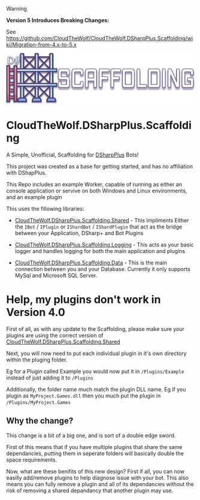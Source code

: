 > [!WARNING]
> **Version 5 Introduces Breaking Changes:**
> 
> See https://github.com/CloudTheWolf/CloudTheWolf.DSharpPlus.Scaffolding/wiki/Migration-from-4.x-to-5.x

![Logo of CloudTheWolf.DSharpPlus.Scaffolding](https://github.com/CloudTheWolf/CloudTheWolf.DSharpPlus.Scaffolding/raw/main/banner.png)

# CloudTheWolf.DSharpPlus.Scaffolding
A Simple, Unofficial, Scaffolding for [DSharpPlus](https://github.com/DSharpPlus/DSharpPlus) Bots!

This project was created as a base for getting started, and has no affiliation with DShapPlus.


This Repo includes an example Worker, capable of running as either an console application or servive on both Windows and Linux environments, and an example plugin

This uses the fillowing libraries:

* [CloudTheWolf.DSharpPlus.Scaffolding.Shared](https://github.com/CloudTheWolf/CloudTheWolf.DSharpPlus.Scaffolding.Shared) - This impliments Either the `IBot` / `IPlugin` or `IShardBot` / `IShardPlugin` that act as the bridge between your Application, DSharp+ and Bot Plugins

* [CloudTheWolf.DSharpPlus.Scaffolding.Logging](https://github.com/CloudTheWolf/CloudTheWolf.DSharpPlus.Scaffolding.Logging) - This acts as your basic logger and handles logging for both the main application and plugins

* [CloudTheWolf.DSharpPlus.Scaffolding.Data](https://github.com/CloudTheWolf/CloudTheWolf.DSharpPlus.Scaffolding.Data) - This is the main connection between you and your Database. Currently it only supports MySql and Microsoft SQL Server.

# Help, my plugins don't work in Version 4.0
First of all, as with any update to the Scaffolding, please make sure your plugins are using the correct version of [CloudTheWolf.DSharpPlus.Scaffolding.Shared](https://github.com/CloudTheWolf/CloudTheWolf.DSharpPlus.Scaffolding.Shared)

Next, you will now need to put each individual plugin in it's own directory within the pluging folder.

Eg for a Plugin called Example you would now put it in `/Plugins/Example` instead of just adding it to `/Plugins`

Additionally, the folder name much match the plugin DLL name. Eg if you plugin as `MyProject.Games.dll` then you much put the plugin in `/Plugins/MyProject.Games` 

## Why the change?
This change is a bit of a big one, and is sort of a double edge sword. 

First of this means that if you have multiple plugins that share the same dependancies, putting them in seperate folders will basically double the space requirements. 

Now, what are these benifits of this new design?
First if all, you can now easilly add/remove plugins to help diagnose issue with your bot.
This also means you can fully remove a plugin and all of its dependancies without the risk of removing a shared depandancy that another plugin may use.
